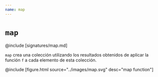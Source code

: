 ```yaml
---
name: map
---
```


# `map`

@include [signatures/map.md]

`map` crea una colección utilizando los resultados obtenidos de aplicar la función `f` a cada elemento de esta colección.

@include [figure.html source="../images/map.svg" desc="map function"]
